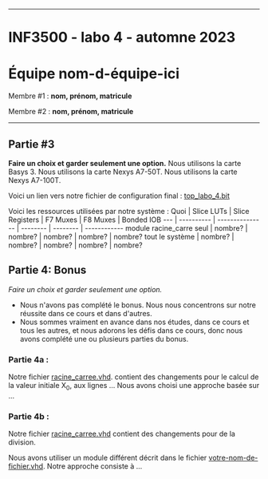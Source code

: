 
------------------------------------------------------------------------

# INF3500 - labo 4 - automne 2023
# Équipe **nom-d-équipe-ici**

Membre #1 : **nom, prénom, matricule**

Membre #2 : **nom, prénom, matricule**

------------------------------------------------------------------------

## Partie #3

**Faire un choix et garder seulement une option.**
Nous utilisons la carte Basys 3.
Nous utilisons la carte Nexys A7-50T.
Nous utilisons la carte Nexys A7-100T.

Voici un lien vers notre fichier de configuration final : [top_labo_4.bit](synthese-implementation/top_labo_4.bit)

Voici les ressources utilisées par notre système :
Quoi | Slice LUTs | Slice Registers | F7 Muxes | F8 Muxes | Bonded IOB
--- | ---------- | --------------- | -------- | -------- | ------------
module racine_carre seul | nombre?    | nombre?         | nombre?  | nombre?  | nombre?
tout le système | nombre?    | nombre?         | nombre?  | nombre?  | nombre?

## Partie 4: Bonus

*Faire un choix et garder seulement une option.*
- Nous n'avons pas complété le bonus. Nous nous concentrons sur notre réussite dans ce cours et dans d'autres.
- Nous sommes vraiment en avance dans nos études, dans ce cours et tous les autres, et nous adorons les défis dans ce cours, donc nous avons complété une ou plusieurs parties du bonus.

### Partie 4a :

Notre fichier [racine_carree.vhd](sources/racine_carree.vhd). contient des changements pour le calcul de la valeur initiale X<sub>0</sub>, aux lignes ... Nous avons choisi une approche basée sur ...

### Partie 4b :

Notre fichier [racine_carree.vhd](sources/racine_carree.vhd) contient des changements pour de la division.

Nous avons utiliser un module différent décrit dans le fichier [votre-nom-de-fichier.vhd](sources/votre-nom-de-fichier.vhd). Notre approche consiste à ...

